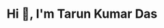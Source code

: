 # <div align="center">Hi 👋, I'm Tarun Kumar Das</div>


<!--
**Tarun-Das-au8/Tarun-Das-au8** is a ✨ _special_ ✨ repository because its `README.md` (this file) appears on your GitHub profile.
-->

<!--
![Github stats](https://github-readme-stats.vercel.app/api?username=Tarun-Das-au8)
-->
